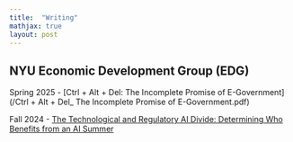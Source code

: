 ```yaml
---
title:  "Writing"
mathjax: true
layout: post
---
```

## NYU Economic Development Group (EDG)

Spring 2025 - [Ctrl + Alt + Del: The Incomplete Promise of E-Government](/Ctrl + Alt + Del_ The Incomplete Promise of E-Government.pdf)

Fall 2024 - [The Technological and Regulatory AI Divide: Determining Who Benefits from an AI Summer](https://www.nyusternedg.org/editorial/the-technological-and-regulatory-ai-divide-determining-who-benefits-from-an-ai-summer)


